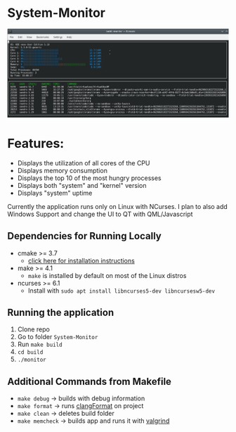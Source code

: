 # System-Monitor

![System Monitor](images/application.png)

# Features:
* Displays the utilization of all cores of the CPU
* Displays memory consumption
* Displays the top 10 of the most hungry processes
* Displays both "system" and "kernel" version
* Displays "system" uptime

Currently the application runs only on Linux with NCurses. 
I plan to also add Windows Support and change the UI to QT with QML/Javascript

## Dependencies for Running Locally

* cmake >= 3.7
  * [click here for installation instructions](https://cmake.org/install/)
* make >= 4.1 
  * `make` is installed by default on most of the Linux distros
* ncurses >= 6.1
  * Install with `sudo apt install libncurses5-dev libncursesw5-dev`


## Running the application

1. Clone repo
1. Go to folder `System-Monitor`
2. Run `make build`
3. `cd build`
4. `./monitor`


## Additional Commands from Makefile

* `make debug` -> builds with debug information
* `make format` -> runs [clangFormat](https://clang.llvm.org/docs/ClangFormat.html) on project
* `make clean` -> deletes build folder
* `make memcheck` -> builds app and runs it with [valgrind](https://www.valgrind.org/)

